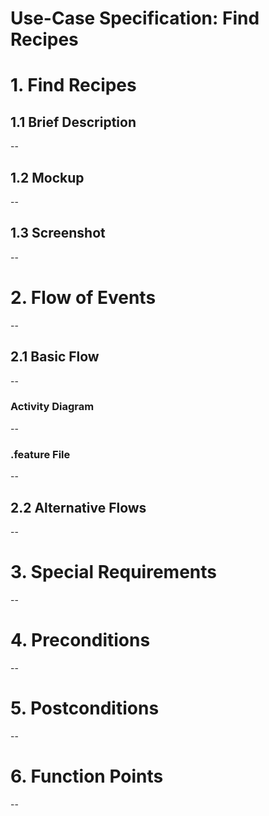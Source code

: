 # Use-Case Specification: Find Recipes

# 1. Find Recipes

## 1.1 Brief Description
--

## 1.2 Mockup
--

## 1.3 Screenshot
--

# 2. Flow of Events
--

## 2.1 Basic Flow
--

### Activity Diagram
--

### .feature File
--

## 2.2 Alternative Flows
--

# 3. Special Requirements
--

# 4. Preconditions
--

# 5. Postconditions
--

# 6. Function Points
--
